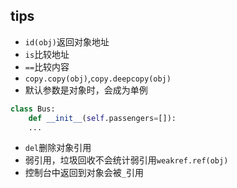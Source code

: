 ## tips

+ `id(obj)`返回对象地址
+ `is`比较地址
+ `==`比较内容
+ `copy.copy(obj)`,`copy.deepcopy(obj)`
+ 默认参数是对象时，会成为单例
```py
class Bus:
    def __init__(self.passengers=[]):
    ...

```
+ `del`删除对象引用
+ 弱引用，垃圾回收不会统计弱引用`weakref.ref(obj)`
+ 控制台中返回到对象会被`_`引用










































































































































































































































































































































































































































































































































































































































































































































































































































































































































































































































































































































































































































































































































































































































































































































































































































































































































































































































































































































































































































































































































































































































































































































































































































































































































































































































































































































































































































































































































































































































































































































































































































































































































































































































































































































































































































































































































































































































































































































































































































































































































































































































































































































































































































































































































































































































































































































































































































































































































 